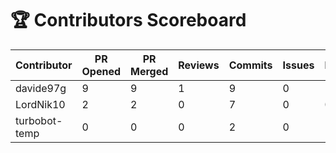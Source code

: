 # 🏆 Contributors Scoreboard

| Contributor | PR Opened | PR Merged | Reviews | Commits | Issues | Docs | Total Score |
|-------------|-----------|-----------|---------|---------|--------|------|--------------|
| davide97g | 9 | 9 | 1 | 9 | 0 | 10 | 196 |
| LordNik10 | 2 | 2 | 0 | 7 | 0 | 0 | 44 |
| turbobot-temp | 0 | 0 | 0 | 2 | 0 | 1 | 8 |